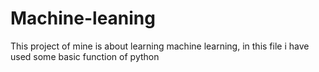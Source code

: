 # Machine-leaning
This project of mine is about learning machine learning, in this file i have used some basic function of python
